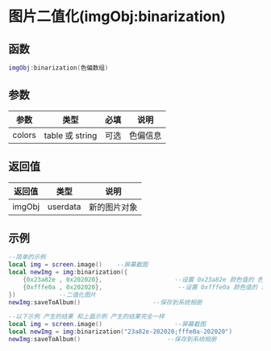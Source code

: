# 图片二值化(imgObj:binarization)

## 函数

```lua
imgObj:binarization(色偏数组)
```

## 参数

| 参数     | 类型             | 必填 | 说明   |
| ------ | -------------- | -- | ---- |
| colors | table 或 string | 可选 | 色偏信息 |

## 返回值

| 返回值    | 类型       | 说明     |
| ------ | -------- | ------ |
| imgObj | userdata | 新的图片对象 |

## 示例

```lua
--简单的示例
local img = screen.image()    --屏幕截图 
local newImg = img:binarization({
    {0x23a82e , 0x202020},                    --设置 0x23a82e 颜色值的 色偏 0x202020
    {0xfffe0a , 0x202020},                     --设置 0xfffe0a 颜色值的 色偏 0x202020
})            --二值化图片
newImg:saveToAlbum()                    --保存到系统相册

--以下示例 产生的结果 和上面示例 产生的结果完全一样
local img = screen.image()                    --屏幕截图 
local newImg = img:binarization("23a82e-202020;fffe0a-202020")            --二值化图片
newImg:saveToAlbum()                        --保存到系统相册
```
